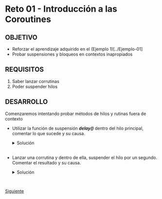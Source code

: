 # Reto 01 - Introducción a las Coroutines

## OBJETIVO 

- Reforzar el aprendizaje adquirido en el (Ejemplo 1)[../Ejemplo-01]
- Probar suspensiones y bloqueos en contextos inapropiados

## REQUISITOS 

1. Saber lanzar corrutinas
2. Poder suspender hilos

## DESARROLLO

Comenzaremos intentando probar métodos de hilos y rutinas fuera de contexto


- Utilizar la función de suspensión ***delay()*** dentro del hilo principal, comentar lo que sucede y su causa.

	<details>
		<summary>Solución</summary>
		
	Nos arroja el siguiente error:

	> Suspend function 'delay' should be called only from a coroutine or another suspend function

	</details>

	</br>

- Lanzar una corrutina y dentro de ella, suspender el hilo por un segundo. Comentar el resultado y su causa.

	<details>
		<summary>Solución</summary>
	Al parecer, el thread principal no para, debido a que pese a que la corrutina se lanzó desde este, el hilo donde corre es otro, este hilo soporta muchas corrutinas.

	</details>

	
</br>

[Siguiente](../Ejemplo-02)
